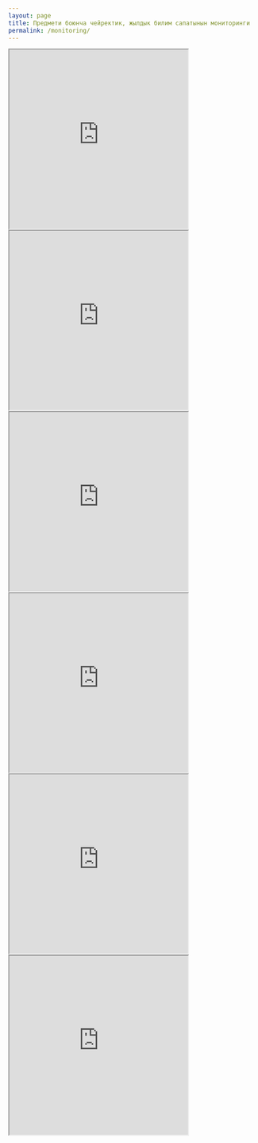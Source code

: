 ```yaml
---
layout: page
title: Предмети боюнча чейректик, жылдык билим сапатынын мониторинги
permalink: /monitoring/
---
```

<div class="row">
    <div class="column">
        <iframe loading="lazy" src="https://drive.google.com/file/d/1mkGv4QXM3p_f7EYfMbHvgvUStBZJLJIT/preview" width="360" height="360" allow="autoplay"></iframe>
        <iframe loading="lazy" src="https://drive.google.com/file/d/1NWw3i9B7vgFGQn64wkZNj1nEQLUZvnLE/preview" width="360" height="360" allow="autoplay"></iframe>
        <iframe loading="lazy" src="https://drive.google.com/file/d/1e-g63gzZ5SqPVW5aXpz1oxnE504-nUJR/preview" width="360" height="360" allow="autoplay"></iframe>
    </div>
    <div class="column">
        <iframe loading="lazy" src="https://drive.google.com/file/d/1kmYu8vsMeXmBGILZDc6CGtjL5NBPHLBl/preview" width="360" height="360" allow="autoplay"></iframe>
        <iframe loading="lazy" src="https://drive.google.com/file/d/1x9KBDvWteFntP_yeSALBrMOACe9kuPK4/preview" width="360" height="360" allow="autoplay"></iframe>
        <iframe loading="lazy" src="https://drive.google.com/file/d/1_lOl9He8VE4EGHDr6Ypl2qBbMv6uMN-7/preview" width="360" height="360" allow="autoplay"></iframe>
    </div>
</div>